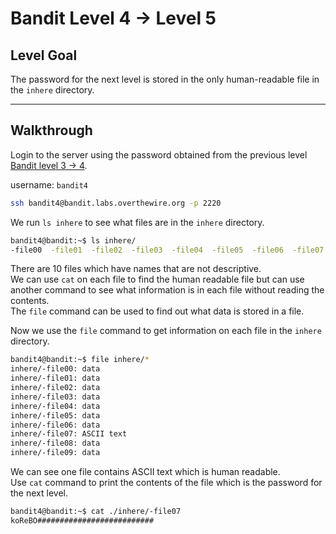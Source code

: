 # Bandit Level 4 -> Level 5

## Level Goal   
The password for the next level is stored in the only human-readable file in the `inhere` directory.

---

## Walkthrough

Login to the server using the password obtained from the previous level [Bandit level 3 -> 4](../bandit03-04/README.md). 

username: `bandit4` 

```bash
ssh bandit4@bandit.labs.overthewire.org -p 2220
```

We run `ls inhere` to see what files are in the `inhere` directory.  

```bash
bandit4@bandit:~$ ls inhere/
-file00  -file01  -file02  -file03  -file04  -file05  -file06  -file07  -file08  -file09
```

There are 10 files which have names that are not descriptive.  
We can use `cat` on each file to find the human readable file but can use another command to see what information is in each file without reading the contents.  
The `file` command can be used to find out what data is stored in a file.  

Now we use the `file` command to get information on each file in the `inhere` directory.  

```bash
bandit4@bandit:~$ file inhere/*  
inhere/-file00: data 
inhere/-file01: data  
inhere/-file02: data
inhere/-file03: data
inhere/-file04: data 
inhere/-file05: data 
inhere/-file06: data
inhere/-file07: ASCII text
inhere/-file08: data
inhere/-file09: data
```

We can see one file contains ASCII text which is human readable.  
Use `cat` command to print the contents of the file which is the password for the next level.

```bash
bandit4@bandit:~$ cat ./inhere/-file07
koReBO##########################
```